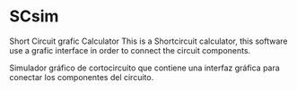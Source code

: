 # SCsim
Short Circuit grafic Calculator
This is a Shortcircuit calculator, this software use a grafic interface in order to connect the circuit components.

Simulador gráfico de cortocircuito que contiene una interfaz gráfica para conectar los componentes del circuito.
